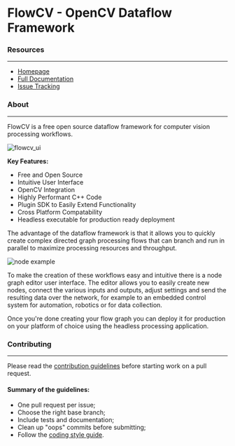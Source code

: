# FlowCV - OpenCV Dataflow Framework

### Resources

---
* [Homepage](http://www.flowcv.org)
* [Full Documentation](http://docs.flowcv.org)
* [Issue Tracking](https://github.com/FlowCV-org/FlowCV/issues)


### About

---

FlowCV is a free open source dataflow framework for computer vision processing workflows.

![flowcv_ui](https://media.githubusercontent.com/media/FlowCV-org/FlowCV_Documentation/main/flowcv/src/images/flowcv_ui.jpg)

**Key Features:**
* Free and Open Source
* Intuitive User Interface
* OpenCV Integration
* Highly Performant C++ Code
* Plugin SDK to Easily Extend Functionality
* Cross Platform Compatability
* Headless executable for production ready deployment

The advantage of the dataflow framework is that it allows you to quickly create complex directed graph
processing flows that can branch and run in parallel to maximize processing resources and throughput.

![node example](https://media.githubusercontent.com/media/FlowCV-org/FlowCV_Documentation/main/flowcv/src/images/nodes_01.jpg)

To make the creation of these workflows easy and intuitive there is a node graph editor user interface.
The editor allows you to easily create new nodes, connect the various inputs and outputs, adjust settings and send the resulting data over the network, for example to an embedded control system for automation, robotics or for data collection.

Once you're done creating your flow graph you can deploy it for production on your platform of choice
using the headless processing application.


### Contributing

---
Please read the [contribution guidelines](http://docs.flowcv.org/dev/contribute.html) before starting work on a pull request.

#### Summary of the guidelines:

* One pull request per issue;
* Choose the right base branch;
* Include tests and documentation;
* Clean up "oops" commits before submitting;
* Follow the [coding style guide](https://google.github.io/styleguide/cppguide.html).


